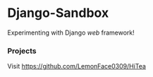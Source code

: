 # Django-Sandbox
Experimenting with Django *web* framework! 

### Projects
Visit https://github.com/LemonFace0309/HiTea
